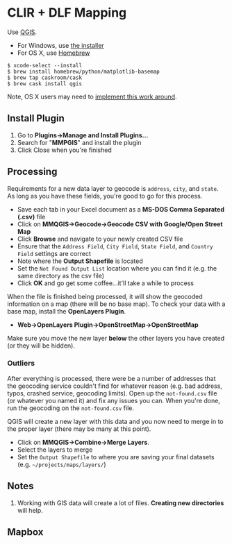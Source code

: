 # CLIR + DLF Mapping

Use [QGIS](http://www.qgis.org/en/site/).

- For Windows, use [the installer](https://www.qgis.org/en/site/forusers/download.html)
- For OS X, use [Homebrew](http://brew.sh/)

```
$ xcode-select --install
$ brew install homebrew/python/matplotlib-basemap
$ brew tap caskroom/cask
$ brew cask install qgis
```

Note, OS X users may need to [implement this work around](https://github.com/caskroom/homebrew-cask/issues/15131#issuecomment-156300400).

## Install Plugin

1. Go to **Plugins->Manage and Install Plugins...**
2. Search for "**MMPGIS**" and install the plugin
4. Click Close when you're finished

## Processing

Requirements for a new data layer to geocode is `address`, `city`, and `state`.
As long as you have these fields, you're good to go for this process.

- Save each tab in your Excel document as a **MS-DOS Comma Separated (.csv)**
 file
- Click on **MMQGIS->Geocode->Geocode CSV with Google/Open Street Map**
- Click **Browse** and navigate to your newly created CSV file
- Ensure that the `Address Field`, `City Field`, `State Field`, and `Country Field` settings are correct
- Note where the **Output Shapefile** is located
- Set the `Not Found Output List` location where you can find it (e.g. the same directory as the csv file)
- Click **OK** and go get some coffee...it'll take a while to process

When the file is finished being processed, it will show the geocoded information on a map (there will be no base map). To check your data with a base map, install the **OpenLayers Plugin**.

- **Web->OpenLayers Plugin->OpenStreetMap->OpenStreetMap**

Make sure you move the new layer **below** the other layers you have created (or they will be hidden).

### Outliers

After everything is processed, there were be a number of addresses that the geocoding service couldn't find for whatever reason (e.g. bad address, typos, crashed service, geocoding limits). Open up the `not-found.csv` file (or whatever you named it) and fix any issues you can. When you're done, run the geocoding on the `not-found.csv` file.

QGIS will create a new layer with this data and you now need to merge in to the proper layer (there may be many at this point).

- Click on **MMQGIS->Combine->Merge Layers**.
- Select the layers to merge
- Set the `Output Shapefile` to where you are saving your final datasets (e.g. `~/projects/maps/layers/`)

## Notes

1. Working with GIS data will create a lot of files. **Creating new directories** will help.

## Mapbox
